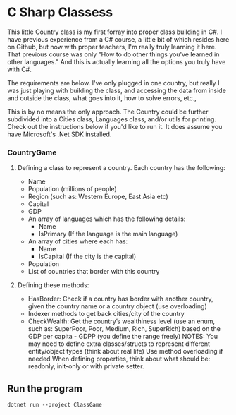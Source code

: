 # C Sharp Classess

This little Country class is my first forray into proper class building in C#. I have previous experience from a C#
course, a little bit of which resides here on Github, but now with proper teachers, I'm really truly learning it here.
That previous course was only "How to do other things you've learned in other languages." And this is actually learning all the options you truly have with C#.

The requirements are below. I've only plugged in one country, but really I was just playing with building the class, and accessing the data from inside and outside the class, what goes into it, how to solve errors, etc.,

This is by no means the only approach. The Country could be further subdivided into a Cities class, Languages class, and/or utils for printing. Check out the instructions below if you'd like to run it. It does assume you have Microsoft's .Net SDK installed.

### CountryGame

1. Defining a class to represent a country. Each country has the following:

    - Name
    - Population (millions of people)
    - Region (such as: Western Europe, East Asia etc)
    - Capital
    - GDP
    - An array of languages which has the following details:
        - Name
        - IsPrimary (If the language is the main language)
    - An array of cities where each has:
        - Name
        - IsCapital (If the city is the capital)
    - Population
    - List of countries that border with this country

2. Defining these methods:

    - HasBorder: Check if a country has border with another country, given the country name or a country object (use overloading)
    - Indexer methods to get back cities/city of the country
    - CheckWealth: Get the country’s wealthiness level (use an enum, such as: SuperPoor, Poor, Medium, Rich, SuperRich) based on the GDP per capita - GDPP (you define the range freely)
NOTES:
You may need to define extra classes/structs to represent different entity/object types (think about real life)
Use method overloading if needed
When defining properties, think about what should be: readonly, init-only or with private setter.


## Run the program

`dotnet run --project ClassGame`
